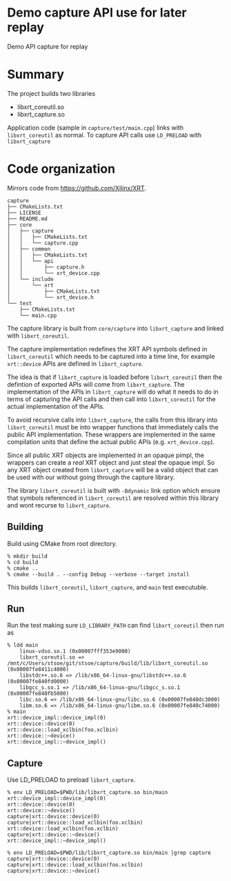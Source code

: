 # Demo capture API use for later replay
Demo API capture for replay

# Summary
The project builds two libraries
- libxrt_coreutil.so
- libxrt_capture.so

Application code (sample in `capture/test/main.cpp`) links with `libxrt_coreutil` as normal.
To capture API calls use `LD_PRELOAD` with `libxrt_capture`

# Code organization
Mirrors code from https://github.com/Xilinx/XRT.

```
capture
├── CMakeLists.txt
├── LICENSE
├── README.md
├── core
│   ├── capture
│   │   ├── CMakeLists.txt
│   │   └── capture.cpp
│   ├── common
│   │   ├── CMakeLists.txt
│   │   └── api
│   │       ├── capture.h
│   │       └── xrt_device.cpp
│   └── include
│       └── xrt
│           ├── CMakeLists.txt
│           └── xrt_device.h
└── test
    ├── CMakeLists.txt
    └── main.cpp
```

The capture library is built from `core/capture` into `libxrt_capture`
and linked with `libxrt_coreutil`.

The capture implementation redefines the XRT API symbols defined in
`libxrt_coreutil` which needs to be captured into a time line, for
example `xrt::device` APIs are defined in `libxrt_capture`.

The idea is that if `libxrt_capture` is loaded before `libxrt_coreutil`
then the defintion of exported APIs will come from `libxrt_capture`.
The implementation of the APIs in `libxrt_capture` will do what it
needs to do in terms of capturing the API calls and then call into
`libxrt_coreutil` for the actual implementation of the APIs.

To avoid recursive calls into `libxrt_capture`, the calls from this
library into `libxrt_coreutil` must be into wrapper functions that
immediately calls the public API implementation.  These wrappers are
implemented in the same compilation units that define the actual
public APIs (e.g. `xrt_device.cpp`).

Since all public XRT objects are implemented in an opaque pimpl, the
wrappers can create a *real* XRT object and just steal the opaque
impl. So any XRT object created from `libxrt_capture` will be a valid
object that can be used with our without going through the capture library.

The library `libxrt_coreutil` is built with `-Bdynamic` link option which
ensure that symbols referenced in `libxrt_coreutil` are resolved within
this library and wont recurse to `libxrt_capture`.

## Building
Build using CMake from root directory.
```
% mkdir build
% cd build
% cmake ..
% cmake --build . --config Debug --verbose --target install
````
This builds `libxrt_coreutil`, `libxrt_capture`, and `main` test executuble.

## Run
Run the test making sure `LD_LIBRARY_PATH` can find `libxrt_coreutil` then run as

```
% ldd main
	linux-vdso.so.1 (0x00007fff353e9000)
	libxrt_coreutil.so => /mnt/c/Users/stsoe/git/stsoe/capture/build/lib/libxrt_coreutil.so (0x00007fe8411c4000)
	libstdc++.so.6 => /lib/x86_64-linux-gnu/libstdc++.so.6 (0x00007fe840fd0000)
	libgcc_s.so.1 => /lib/x86_64-linux-gnu/libgcc_s.so.1 (0x00007fe840fb5000)
	libc.so.6 => /lib/x86_64-linux-gnu/libc.so.6 (0x00007fe840dc3000)
	libm.so.6 => /lib/x86_64-linux-gnu/libm.so.6 (0x00007fe840c74000)
% main
xrt::device_impl::device_impl(0)
xrt::device::device(0)
xrt::device::load_xclbin(foo.xclbin)
xrt::device::~device()
xrt::device_impl::~device_impl()
```

## Capture
Use LD_PRELOAD to preload `libxrt_capture`.

```
% env LD_PRELOAD=$PWD/lib/libxrt_capture.so bin/main
xrt::device_impl::device_impl(0)
xrt::device::device(0)
xrt::device::~device()
capture|xrt::device::device(0)
capture|xrt::device::load_xclbin(foo.xclbin)
xrt::device::load_xclbin(foo.xclbin)
capture|xrt::device::~device()
xrt::device_impl::~device_impl()

% env LD_PRELOAD=$PWD/lib/libxrt_capture.so bin/main |grep capture
capture|xrt::device::device(0)
capture|xrt::device::load_xclbin(foo.xclbin)
capture|xrt::device::~device()
```


